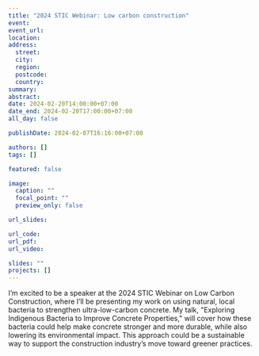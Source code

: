 ```yaml
---
title: "2024 STIC Webinar: Low carbon construction"
event:
event_url:
location:
address:
  street:
  city:
  region:
  postcode:
  country:
summary:
abstract:
date: 2024-02-20T14:00:00+07:00
date_end: 2024-02-20T17:00:00+07:00
all_day: false

publishDate: 2024-02-07T16:16:00+07:00

authors: []
tags: []

featured: false

image:
  caption: ""
  focal_point: ""
  preview_only: false

url_slides:

url_code:
url_pdf:
url_video:

slides: ""
projects: []
---
```

I’m excited to be a speaker at the 2024 STIC Webinar on Low Carbon Construction, where I’ll be presenting my work on using natural, local bacteria to strengthen ultra-low-carbon concrete. My talk, "Exploring Indigenous Bacteria to Improve Concrete Properties," will cover how these bacteria could help make concrete stronger and more durable, while also lowering its environmental impact. This approach could be a sustainable way to support the construction industry’s move toward greener practices.